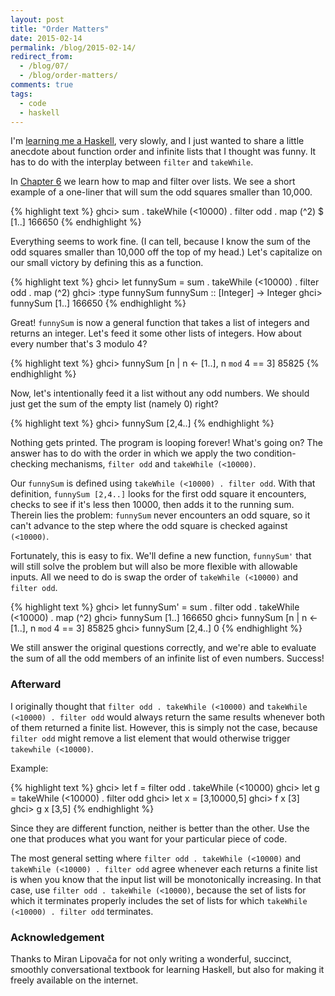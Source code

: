 ```yaml
---
layout: post
title: "Order Matters"
date: 2015-02-14
permalink: /blog/2015-02-14/
redirect_from: 
  - /blog/07/
  - /blog/order-matters/
comments: true
tags:
  - code
  - haskell
---
```


I'm [learning me a Haskell][lyah], very slowly, and I just wanted to share a little anecdote about function order and infinite lists that I thought was funny.
It has to do with the interplay between `filter` and `takeWhile`.

<!--break-->

In [Chapter 6][hof] we learn how to map and filter over lists.
We see a short example of a one-liner that will sum the odd squares smaller than 10,000.

{% highlight text %}
ghci> sum . takeWhile (<10000) . filter odd . map (^2) $ [1..]
166650
{% endhighlight %}

Everything seems to work fine.
(I can tell, because I know the sum of the odd squares smaller than 10,000 off the top of my head.)
Let's capitalize on our small victory by defining this as a function.

{% highlight text %}
ghci> let funnySum = sum . takeWhile (<10000) . filter odd . map (^2)
ghci> :type funnySum
funnySum :: [Integer] -> Integer
ghci> funnySum [1..]
166650
{% endhighlight %}

Great!
`funnySum` is now a general function that takes a list of integers and returns an integer.
Let's feed it some other lists of integers.
How about every number that's 3 modulo 4?

{% highlight text %}
ghci> funnySum [n | n <- [1..], n `mod` 4 == 3]
85825
{% endhighlight %}

Now, let's intentionally feed it a list without any odd numbers.
We should just get the sum of the empty list (namely 0) right?

{% highlight text %}
ghci> funnySum [2,4..]
{% endhighlight %}

Nothing gets printed.
The program is looping forever!
What's going on?
The answer has to do with the order in which we apply the two condition-checking mechanisms, `filter odd` and `takeWhile (<10000)`.

Our `funnySum` is defined using `takeWhile (<10000) . filter odd`.
With that definition, `funnySum [2,4..]` looks for the first odd square it encounters, checks to see if it's less then 10000, then adds it to the running sum.
Therein lies the problem: `funnySum` never encounters an odd square, so it can't advance to the step where the odd square is checked against `(<10000)`.

Fortunately, this is easy to fix.
We'll define a new function, `funnySum'` that will still solve the problem but will also be more flexible with allowable inputs.
All we need to do is swap the order of `takeWhile (<10000)` and `filter odd`.

{% highlight text %}
ghci> let funnySum' = sum . filter odd . takeWhile (<10000) . map (^2)
ghci> funnySum [1..]
166650
ghci> funnySum [n | n <- [1..], n `mod` 4 == 3]
85825
ghci> funnySum [2,4..]
0
{% endhighlight %}

We still answer the original questions correctly, and we're able to evaluate the sum of all the odd members of an infinite list of even numbers.
Success!

### Afterward

I originally thought that `filter odd . takeWhile (<10000)` and `takeWhile (<10000) . filter odd` would always return the same results whenever both of them returned a finite list.
However, this is simply not the case, because `filter odd` might remove a list element that would otherwise trigger `takewhile (<10000)`.

Example:

{% highlight text %}
ghci> let f = filter odd . takeWhile (<10000)
ghci> let g = takeWhile (<10000) . filter odd
ghci> let x = [3,10000,5]
ghci> f x
[3]
ghci> g x
[3,5]
{% endhighlight %}

Since they are different function, neither is better than the other.
Use the one that produces what you want for your particular piece of code.

The most general setting where `filter odd . takeWhile (<10000)` and `takeWhile (<10000) . filter odd` agree whenever each returns a finite list is when you know that the input list will be monotonically increasing.
In that case, use `filter odd . takeWhile (<10000)`, because the set of lists for which it terminates properly includes the set of lists for which `takeWhile (<10000) . filter odd` terminates.

### Acknowledgement

Thanks to Miran Lipovača for not only writing a wonderful, succinct, smoothly conversational textbook for learning Haskell, but also for making it freely available on the internet.

  [lyah]: http://learnyouahaskell.com
  [hof]: http://learnyouahaskell.com/higher-order-functions
